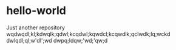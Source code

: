 # hello-world
Just another repository
wqdwqdl;kl;kdwqlk;qdwl;kcqdwl;kqwdcl;kcqwdlk;qclwdk;lq;wckd
dwlqdl;ql;w'dl';wd
dwpq;ldqw;'wd;'qw;d
